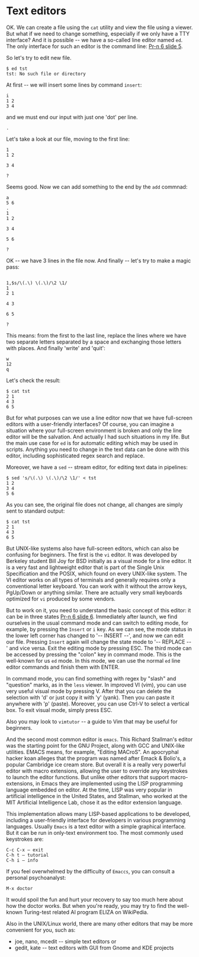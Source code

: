 # Text editors

OK. We can create a file using the `cat` utility and view the file using a viewer. But what if we need to change something, especially if we only have a TTY interface? And it is possible -- we have a so-called line editor named `ed`. The only interface for such an editor is the command line: [Pr-n 6 slide 5](http://sdn.ifmo.ru/education/courses/free-libre-and-open-source-software/lectures/lecture-6).

So let's try to edit new file.
```
$ ed tst
tst: No such file or directory
```
At first -- we will insert some lines by command `insert`:
```
i
1 2
3 4
```
and we must end our input with just one 'dot' per line.
```
.
```
Let's take a look at our file, moving to the first line:
```
1
1 2

3 4

?
```
Seems good. Now we can add something to the end by the `add` commnad:
```
a
5 6
.
1
1 2

3 4

5 6

?
```
OK -- we have 3 lines in the file now. And finally -- let's try to make a magic pass:
```

1,$s/\(.\) \(.\)/\2 \1/
1
2 1

4 3

6 5

?
```
This means: from the first to the last line, replace the lines where we have two separate letters separated by a space and exchanging those letters with places. And finally 'write' and 'quit':
```
w
12
q
```
Let's check the result:
```
$ cat tst
2 1
4 3
6 5
```

But for what purposes can we use a line editor now that we have full-screen editors with a user-friendly interfaces? Of course, you can imagine a situation where your full-screen environment is broken and only the line editor will be the salvation. And actually I had such situations in my life. But the main use case for `ed` is for automatic editing which may be used in scripts. Anything you need to change in the text data can be done with this editor, including sophisticated regex search and replace.

Moreover, we have a `sed` -- stream editor, for editing text data in pipelines:
```
$ sed 's/\(.\) \(.\)/\2 \1/' < tst
1 2
3 4
5 6
```
As you can see, the original file does not change, all changes are simply sent to standard output:
```
$ cat tst
2 1
4 3
6 5
```
But UNIX-like systems also have full-screen editors, which can also be confusing for beginners. The first is the `vi` editor. It was developed by Berkeley student Bill Joy for BSD initially as a visual mode for a line editor. It is a very fast and lightweight editor that is part of the Single Unix Specification and the POSIX, which found on every UNIX-like system. The VI editor works on all types of terminals and generally requires only a conventional letter keyboard. You can work with it without the arrow keys, PgUp/Down or anything similar. There are actually very small keyboards optimized for `vi` produced by some vendors.

But to work on it, you need to understand the basic concept of this editor: it can be in three states [Pr-n 6 slide 6](http://sdn.ifmo.ru/education/courses/free-libre-and-open-source-software/lectures/lecture-6). Immediately after launch, we find ourselves in the usual command mode and can switch to editing mode, for example, by pressing the `Insert` or `i` key. As we can see, the mode status in the lower left corner has changed to '-- INSERT --', and now we can edit our file. Pressing `Insert` again will change the state mode to '-- REPLACE --' and vice versa. Exit the editing mode by pressing ESC. The third mode can be accessed by pressing the "colon" key in command mode. This is the well-known for us `ed` mode. In this mode, we can use the normal `ed` line editor commands and finish them with ENTER.

In command mode, you can find something with regex by "slash" and "question" marks, as in the `less` viewer. In improved VI (vim), you can use very useful visual mode by pressing V. After that you can delete the selection with 'd' or just copy it with 'y' (yank). Then you can paste it anywhere with 'p' (paste). Moreover, you can use Ctrl-V to select a vertical box. To exit visual mode, simply press ESC.

Also you may look to `vimtutor` -- a guide to Vim that may be useful for beginners.

And the second most common editor is `emacs`. This Richard Stallman's editor was the starting point for the GNU Project, along with GCC and UNIX-like utilities. EMACS means, for example, "Editing MACroS". An apocryphal hacker koan alleges that the program was named after Emack & Bolio's, a popular Cambridge ice cream store. But overall it is a really very powerful editor with macro extensions, allowing the user to override any keystrokes to launch the editor functions. But unlike other editors that support macro-extensions, in Emacs they are implemented using the LISP programming language embedded on editor. At the time, LISP was very popular in artificial intelligence in the United States, and Stallman, who worked at the MIT Artificial Intelligence Lab, chose it as the editor extension language.

This implementation allows many LISP-based applications to be developed, including a user-friendly interface for developers in various programming languages. Usually `Emacs` is a text editor with a simple graphical interface. But it can be run in only-text environment too. The most commonly used keystrokes are:
```
C-c C-x – exit
C-h t – tutorial
C-h i – info
```
If you feel overwhelmed by the difficulty of `Emaccs`, you can consult a personal psychoanalyst:
```
M-x doctor
```
It would spoil the fun and hurt your recovery to say too much here about how the doctor works. But when you're ready, you may try to find the well-known Turing-test related AI program ELIZA on WikiPedia.

Also in the UNIX/Linux world, there are many other editors that may be more convenient for you, such as:
* joe, nano, mcedit -- simple text editors
or
* gedit, kate -- text editors with GUI from Gnome and KDE projects
